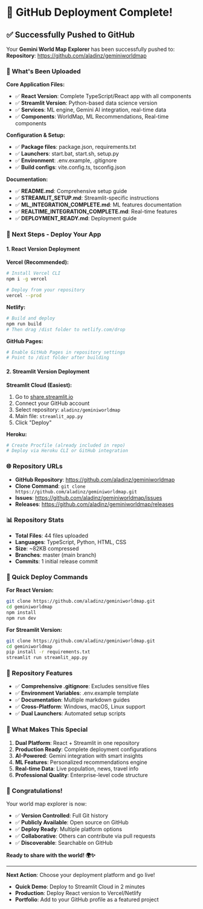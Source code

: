# 🎉 GitHub Deployment Complete!

## ✅ Successfully Pushed to GitHub

Your **Gemini World Map Explorer** has been successfully pushed to:
**Repository**: https://github.com/aladinz/geminiworldmap

### 📁 What's Been Uploaded

**Core Application Files:**
- ✅ **React Version**: Complete TypeScript/React app with all components
- ✅ **Streamlit Version**: Python-based data science version
- ✅ **Services**: ML engine, Gemini AI integration, real-time data
- ✅ **Components**: WorldMap, ML Recommendations, Real-time components

**Configuration & Setup:**
- ✅ **Package files**: package.json, requirements.txt
- ✅ **Launchers**: start.bat, start.sh, setup.py
- ✅ **Environment**: .env.example, .gitignore
- ✅ **Build configs**: vite.config.ts, tsconfig.json

**Documentation:**
- ✅ **README.md**: Comprehensive setup guide
- ✅ **STREAMLIT_SETUP.md**: Streamlit-specific instructions
- ✅ **ML_INTEGRATION_COMPLETE.md**: ML features documentation
- ✅ **REALTIME_INTEGRATION_COMPLETE.md**: Real-time features
- ✅ **DEPLOYMENT_READY.md**: Deployment guide

### 🚀 Next Steps - Deploy Your App

#### 1. **React Version Deployment**

**Vercel (Recommended):**
```bash
# Install Vercel CLI
npm i -g vercel

# Deploy from your repository
vercel --prod
```

**Netlify:**
```bash
# Build and deploy
npm run build
# Then drag /dist folder to netlify.com/drop
```

**GitHub Pages:**
```bash
# Enable GitHub Pages in repository settings
# Point to /dist folder after building
```

#### 2. **Streamlit Version Deployment**

**Streamlit Cloud (Easiest):**
1. Go to [share.streamlit.io](https://share.streamlit.io)
2. Connect your GitHub account
3. Select repository: `aladinz/geminiworldmap`
4. Main file: `streamlit_app.py`
5. Click "Deploy"

**Heroku:**
```bash
# Create Procfile (already included in repo)
# Deploy via Heroku CLI or GitHub integration
```

### 🌐 Repository URLs

- **GitHub Repository**: https://github.com/aladinz/geminiworldmap
- **Clone Command**: `git clone https://github.com/aladinz/geminiworldmap.git`
- **Issues**: https://github.com/aladinz/geminiworldmap/issues
- **Releases**: https://github.com/aladinz/geminiworldmap/releases

### 📊 Repository Stats

- **Total Files**: 44 files uploaded
- **Languages**: TypeScript, Python, HTML, CSS
- **Size**: ~82KB compressed
- **Branches**: master (main branch)
- **Commits**: 1 initial release commit

### 🎯 Quick Deploy Commands

**For React Version:**
```bash
git clone https://github.com/aladinz/geminiworldmap.git
cd geminiworldmap
npm install
npm run dev
```

**For Streamlit Version:**
```bash
git clone https://github.com/aladinz/geminiworldmap.git
cd geminiworldmap
pip install -r requirements.txt
streamlit run streamlit_app.py
```

### 🔧 Repository Features

- ✅ **Comprehensive .gitignore**: Excludes sensitive files
- ✅ **Environment Variables**: .env.example template
- ✅ **Documentation**: Multiple markdown guides
- ✅ **Cross-Platform**: Windows, macOS, Linux support
- ✅ **Dual Launchers**: Automated setup scripts

### 🌟 What Makes This Special

1. **Dual Platform**: React + Streamlit in one repository
2. **Production Ready**: Complete deployment configurations
3. **AI-Powered**: Gemini integration with smart insights
4. **ML Features**: Personalized recommendations engine
5. **Real-time Data**: Live population, news, travel info
6. **Professional Quality**: Enterprise-level code structure

### 🎉 Congratulations!

Your world map explorer is now:
- ✅ **Version Controlled**: Full Git history
- ✅ **Publicly Available**: Open source on GitHub
- ✅ **Deploy Ready**: Multiple platform options
- ✅ **Collaborative**: Others can contribute via pull requests
- ✅ **Discoverable**: Searchable on GitHub

**Ready to share with the world! 🌍✨**

---

**Next Action**: Choose your deployment platform and go live!
- **Quick Demo**: Deploy to Streamlit Cloud in 2 minutes
- **Production**: Deploy React version to Vercel/Netlify
- **Portfolio**: Add to your GitHub profile as a featured project
